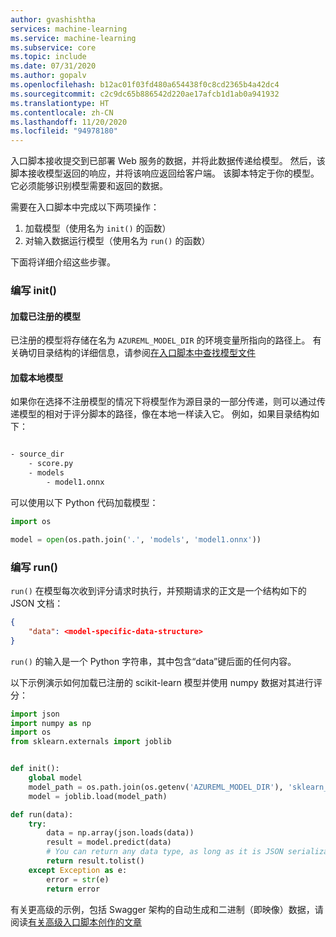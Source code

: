 ```yaml
---
author: gvashishtha
services: machine-learning
ms.service: machine-learning
ms.subservice: core
ms.topic: include
ms.date: 07/31/2020
ms.author: gopalv
ms.openlocfilehash: b12ac01f03fd480a654438f0c8cd2365b4a42dc4
ms.sourcegitcommit: c2c9dc65b886542d220ae17afcb1d1ab0a941932
ms.translationtype: HT
ms.contentlocale: zh-CN
ms.lasthandoff: 11/20/2020
ms.locfileid: "94978180"
---
```

入口脚本接收提交到已部署 Web 服务的数据，并将此数据传递给模型。 然后，该脚本接收模型返回的响应，并将该响应返回给客户端。 该脚本特定于你的模型。 它必须能够识别模型需要和返回的数据。

需要在入口脚本中完成以下两项操作：

1. 加载模型（使用名为 `init()` 的函数）
1. 对输入数据运行模型（使用名为 `run()` 的函数）

下面将详细介绍这些步骤。

### <a name="writing-init"></a>编写 init() 

#### <a name="loading-a-registered-model"></a>加载已注册的模型

已注册的模型将存储在名为 `AZUREML_MODEL_DIR` 的环境变量所指向的路径上。 有关确切目录结构的详细信息，请参阅[在入口脚本中查找模型文件](../articles/machine-learning/how-to-deploy-advanced-entry-script.md#load-registered-models)

#### <a name="loading-a-local-model"></a>加载本地模型

如果你在选择不注册模型的情况下将模型作为源目录的一部分传递，则可以通过传递模型的相对于评分脚本的路径，像在本地一样读入它。 例如，如果目录结构如下：

```bash

- source_dir
    - score.py
    - models
        - model1.onnx

```

可以使用以下 Python 代码加载模型：

```python
import os

model = open(os.path.join('.', 'models', 'model1.onnx'))
```

### <a name="writing-run"></a>编写 run()

`run()` 在模型每次收到评分请求时执行，并预期请求的正文是一个结构如下的 JSON 文档：

```json
{
    "data": <model-specific-data-structure>
}

```

`run()` 的输入是一个 Python 字符串，其中包含“data”键后面的任何内容。

以下示例演示如何加载已注册的 scikit-learn 模型并使用 numpy 数据对其进行评分：

```python
import json
import numpy as np
import os
from sklearn.externals import joblib


def init():
    global model
    model_path = os.path.join(os.getenv('AZUREML_MODEL_DIR'), 'sklearn_mnist_model.pkl')
    model = joblib.load(model_path)

def run(data):
    try:
        data = np.array(json.loads(data))
        result = model.predict(data)
        # You can return any data type, as long as it is JSON serializable.
        return result.tolist()
    except Exception as e:
        error = str(e)
        return error
```

有关更高级的示例，包括 Swagger 架构的自动生成和二进制（即映像）数据，请阅读[有关高级入口脚本创作的文章](../articles/machine-learning/how-to-deploy-advanced-entry-script.md)
